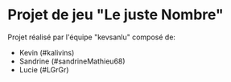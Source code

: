 # Projet de jeu "Le juste Nombre"

Projet réalisé par l'équipe "kevsanlu" composé de:

- Kevin (#kalivins)
- Sandrine (#sandrineMathieu68)
- Lucie (#LGrGr)
